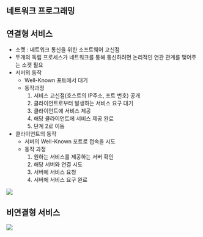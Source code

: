 ## 네트워크 프로그래밍

## 연결형 서비스

- 소켓 : 네트워크 통신을 위한 소프트웨어 교신점
- 두개의 독립 프로세스가 네트워크를 통해 통신하려면 논리적인 연관 관계를 맺어주는 소켓 필요
- 서버의 동작
  - Well-Known 포트에서 대기
  - 동작과정
    1. 서비스 교신점(호스트의 IP주소, 포트 번호) 공개
    2. 클라이언트로부터 발생하는 서비스 요구 대기
    3. 클라이언트에 서비스 제공
    4. 해당 클라이언트에 서비스 제공 완료
    5. 단계 2로 이동
- 클라이언트의 동작
  - 서버의 Well-Known 포트로 접속을 시도
  - 동작 과정
    1. 원하는 서비스를 제공하는 서버 확인
    2. 해당 서버와 연결 시도
    3. 서버에 서비스 요청
    4. 서버에 서비스 요구 완료

![](https://ws4.sinaimg.cn/large/006tKfTcgy1fo7s951fizj30oc0r8ai6.jpg)



## 비연결형 서비스

![](https://ws3.sinaimg.cn/large/006tKfTcgy1fo7s9p0hr3j30z40wo48o.jpg)